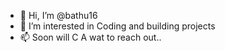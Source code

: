 - 👋 Hi, I’m @bathu16
- 👀 I’m interested in Coding and building projects
- 📫 Soon will C A wat to reach out..

<!---
bathu16/bathu16 is a ✨ special ✨ repository because its `README.md` (this file) appears on your GitHub profile.
You can click the Preview link to take a look at your changes.
--->
